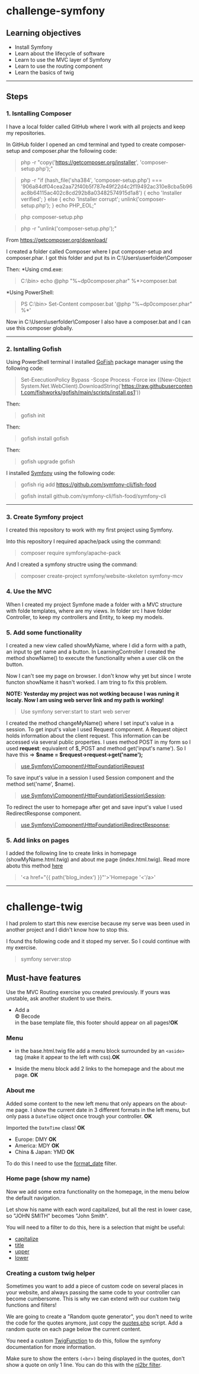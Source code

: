 # challenge-symfony

## Learning objectives
* Install Symfony
* Learn about the lifecycle of software
* Learn to use the MVC layer of Symfony
* Learn to use the routing component
* Learn the basics of twig

----
## Steps

### 1. Isntalling Composer
I have a local folder called GitHub where I work with all projects and keep my repositories.

In GitHub folder I opened an cmd terminal and typed to create composer-setup and composer.phar the following code:

>php -r "copy('https://getcomposer.org/installer', 'composer-setup.php');"

>php -r "if (hash_file('sha384', 'composer-setup.php') === '906a84df04cea2aa72f40b5f787e49f22d4c2f19492ac310e8cba5b96ac8b64115ac402c8cd292b8a03482574915d1a8') { echo 'Installer verified'; } else { echo 'Installer corrupt'; unlink('composer-setup.php'); } echo PHP_EOL;"

>php composer-setup.php

>php -r "unlink('composer-setup.php');"

From https://getcomposer.org/download/


I created a folder called Composer where I put composer-setup and composer.phar. I got this folder and put its in C:\Users\userfolder\Composer

Then:
*Using cmd.exe:

>C:\bin> echo @php "%~dp0composer.phar" %*>composer.bat

*Using PowerShell:

>PS C:\bin> Set-Content composer.bat '@php "%~dp0composer.phar" %*'

Now in C:\Users\userfolder\Composer I also have a composer.bat and I can use this composer globally.

----
### 2. Isntalling Gofish

Using PowerShell terminal I installed [GoFish](https://gofi.sh/#install) package manager using the following code:

>Set-ExecutionPolicy Bypass -Scope Process -Force
iex ((New-Object System.Net.WebClient).DownloadString('https://raw.githubusercontent.com/fishworks/gofish/main/scripts/install.ps1'))

Then:
>gofish init

Then: 
>gofish install gofish

Then:
>gofish upgrade gofish

I installed [Symfony](https://symfony.com/download) using the following code:

> gofish rig add https://github.com/symfony-cli/fish-food

>gofish install github.com/symfony-cli/fish-food/symfony-cli

----

### 3. Create Symfony project

I created this repository to work with my first project using Symfony.

Into this repository I required apache/pack using the command:

>composer require symfony/apache-pack

And I created a symfony structre using the command:

>composer create-project symfony/website-skeleton symfony-mcv

### 4. Use the MVC
When I created my project Symfone made a folder with a MVC structure with folde templates, where are my views. In folder src I have folder Controller, to keep my controllers and Entity, to keep my models.

### 5. Add some functionality

I created a new view called showMyName, where I did a form with a path, an input to get name and a button.
In LearningController I created the method showName() to execute the functionality when a user clik on the button.

Now I can't see my page on browser. I don't know why yet but since I wrote functon showName it hasn't worked. I am tring to fix this problem.

<B>NOTE: Yesterday my project was not wotking because I was runing it localy. Now I am using web server link and my path is working! </B>

> Use symfony server:start to start web server

I created the method changeMyName() where I set input's value in a session. To get input's value I used Request component. A Request object holds information about the client request. This information can be accessed via several public properties. I uses method POST in my form so I used <b> request</b>: equivalent of $_POST and method get('input's name').
So I have this => <b> $name = $request->request->get('name'); </b>

> [use Symfony\Component\HttpFoundation\Request](https://symfony.com/doc/current/components/http_foundation.html)

To save input's value in a session I used Session component and the method set('name', $name).

> [use Symfony\Component\HttpFoundation\Session\Session](https://symfony.com/doc/current/components/http_foundation/sessions.html);

To redirect the user to homepage after get and save input's value I used RedirectResponse component.

> [use Symfony\Component\HttpFoundation\RedirectResponse](https://symfony.com/doc/current/components/http_foundation.html);

### 5. Add links on pages

I added the following line to create links in homepage (showMyName.html.twig) and about me page (index.html.twig). Read more abotu this method [here](https://symfony.com/doc/current/templates.html#templates-link-to-pages)

> '<a href="{{ path('blog_index') }}"'>'Homepage '<'/a>'

----

# challenge-twig

I had prolem to start this new exercise because my serve was been used in another project and I didn't know how to stop this. 

I found ths following code and it stoped my server. So I could continue with my exercise.

>symfony server:stop

## Must-have features
Use the MVC Routing exercise you created previously. If yours was unstable, ask another student to use theirs. 

- Add a <footer>&copy; Becode</footer> in the base template file, this footer should appear on all pages!<b>OK</b>

### Menu
- in the base.html.twig file add a menu block surrounded by an ``<aside>`` tag (make it appear to the left with css).<b>OK</b>

- Inside the menu block add 2 links to the homepage and the about me page. <b>OK</b>

### About me
Added some content to the new left menu that only appears on the about-me page.
I show the current date in 3 different formats in the left menu, but only pass a `DateTime` object once trough your controller. <b>OK</b>

Imported the `DateTime` class! <b>OK</b>

- Europe: DMY <b>OK</b>
- America: MDY <b>OK</b>
- China & Japan: YMD <b>OK</b>

To do this I need to use the [format_date](https://twig.symfony.com/doc/3.x/filters/format_date.html) filter.

### Home page (show my name)
Now we add some extra functionality on the homepage, in the menu below the default navigation.

Let show his name with each word capitalized, but all the rest in lower case, so "JOHN SMITH" becomes "John Smith".

You will need to a filter to do this, here is a selection that might be useful:

- [capitalize](https://twig.symfony.com/doc/3.x/filters/capitalize.html)
- [title](https://twig.symfony.com/doc/3.x/filters/title.html)
- [upper](https://twig.symfony.com/doc/3.x/filters/upper.html)
- [lower](https://twig.symfony.com/doc/3.x/filters/lower.html)

### Creating a custom twig helper
Sometimes you want to add a piece of custom code on several places in your website, and always passing the same code to your controller can become cumbersome. 
This is why we can extend with our custom twig functions and filters!

We are going to create a "Random quote generator", you don't need to write the code for the quotes anymore, just copy the [quotes.php](quotes.php) script. Add a random quote on each page below the current content.

You need a custom [TwigFunction](https://symfony.com/doc/current/templating/twig_extension.html) to do this, follow the symfony documentation for more information.

Make sure to show the enters ```(<br>)``` being displayed in the quotes, don't show a quote on only 1 line.
You can do this with the [nl2br filter](https://twig.symfony.com/doc/3.x/filters/nl2br.html).